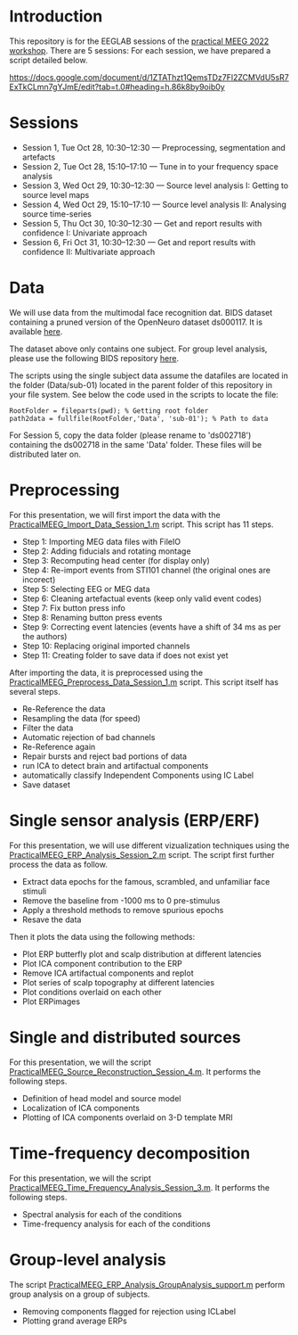 # Introduction

This repository is for the EEGLAB sessions of the [practical MEEG 2022 workshop](https://practicalmeeg2022.org/). There are 5 sessions:
For each session, we have prepared a script detailed below.

https://docs.google.com/document/d/1ZTAThzt1QemsTDz7Fl2ZCMVdU5sR7ExTkCLmn7gYJmE/edit?tab=t.0#heading=h.86k8by9oib0y

# Sessions

- Session 1, Tue Oct 28, 10:30–12:30 — Preprocessing, segmentation and artefacts
- Session 2, Tue Oct 28, 15:10–17:10 — Tune in to your frequency space analysis
- Session 3, Wed Oct 29, 10:30–12:30 — Source level analysis I: Getting to source level maps
- Session 4, Wed Oct 29, 15:10–17:10 — Source level analysis II: Analysing source time-series
- Session 5, Thu Oct 30, 10:30–12:30 — Get and report results with confidence I: Univariate approach
- Session 6, Fri Oct 31, 10:30–12:30 — Get and report results with confidence II: Multivariate approach

# Data

We will use data from the multimodal face recognition dat. BIDS dataset containing a pruned version of the OpenNeuro dataset ds000117. It is available [here](https://zenodo.org/record/7410278).

The dataset above only contains one subject. For group level analysis, please use the following BIDS repository [here](https://openneuro.org/datasets/ds002718/versions/1.0.5).

The scripts using the single subject data assume the datafiles are located in the folder (Data/sub-01) located in the parent folder of this repository in your file system. See below the code used in the scripts to locate the file:

	RootFolder = fileparts(pwd); % Getting root folder
	path2data = fullfile(RootFolder,'Data', 'sub-01'); % Path to data 

For Session 5, copy the data folder (please rename to 'ds002718') containing the ds002718 in the same 'Data' folder. These files will be distributed later on.

# Preprocessing

For this presentation, we will first import the data with the [PracticalMEEG_Import_Data_Session_1.m](PracticalMEEG_Import_Data_Session_1.m) script. This script has 11 steps. 

* Step 1: Importing MEG data files with FileIO
* Step 2: Adding fiducials and rotating montage
* Step 3: Recomputing head center (for display only)
* Step 4: Re-import events from STI101 channel (the original ones are incorect)
* Step 5: Selecting EEG or MEG data 
* Step 6: Cleaning artefactual events (keep only valid event codes)
* Step 7: Fix button press info
* Step 8: Renaming button press events
* Step 9: Correcting event latencies (events have a shift of 34 ms as per the authors)
* Step 10: Replacing original imported channels
* Step 11: Creating folder to save data if does not exist yet

After importing the data, it is preprocessed using the [PracticalMEEG_Preprocess_Data_Session_1.m](PracticalMEEG_Preprocess_Data_Session_1.m) script. This script itself has several steps.

* Re-Reference the data
* Resampling the data (for speed)
* Filter the data
* Automatic rejection of bad channels
* Re-Reference again
* Repair bursts and reject bad portions of data
* run ICA to detect brain and artifactual components
* automatically classify Independent Components using IC Label
* Save dataset

# Single sensor analysis (ERP/ERF)

For this presentation, we will use different vizualization techniques using the [PracticalMEEG_ERP_Analysis_Session_2.m](PracticalMEEG_ERP_Analysis_Session_2.m) script. The script first further process the data as follow.

* Extract data epochs for the famous, scrambled, and unfamiliar face stimuli
* Remove the baseline from -1000 ms to 0 pre-stimulus
* Apply a threshold methods to remove spurious epochs
* Resave the data

Then it plots the data using the following methods:

* Plot ERP butterfly plot and scalp distribution at different latencies
* Plot ICA component contribution to the ERP
* Remove ICA artifactual components and replot
* Plot series of scalp topography at different latencies
* Plot conditions overlaid on each other
* Plot ERPimages

# Single and distributed sources

For this presentation, we will the script [PracticalMEEG_Source_Reconstruction_Session_4.m](PracticalMEEG_Source_Reconstruction_Session_4.m). It performs the following steps.

* Definition of head model and source model
* Localization of ICA components
* Plotting of ICA components overlaid on 3-D template MRI

# Time-frequency decomposition

For this presentation, we will the script [PracticalMEEG_Time_Frequency_Analysis_Session_3.m](PracticalMEEG_Time_Frequency_Analysis_Session_3.m). It performs the following steps.

* Spectral analysis for each of the conditions
* Time-frequency analysis for each of the conditions

# Group-level analysis

The script [PracticalMEEG_ERP_Analysis_GroupAnalysis_support.m](PracticalMEEG_ERP_Analysis_GroupAnalysis_support.m) perform group analysis on a group of subjects.

* Removing components flagged for rejection using ICLabel
* Plotting grand average ERPs


